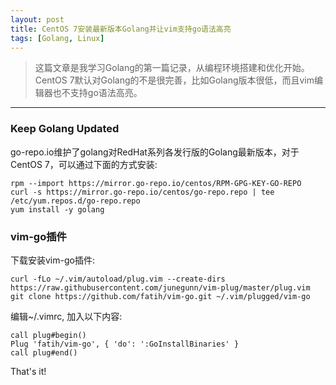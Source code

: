 ```yaml
---
layout: post
title: CentOS 7安装最新版本Golang并让vim支持go语法高亮
tags: [Golang, Linux]
---
```


> 这篇文章是我学习Golang的第一篇记录，从编程环境搭建和优化开始。CentOS 7默认对Golang的不是很完善，比如Golang版本很低，而且vim编辑器也不支持go语法高亮。

------

### Keep Golang Updated

go-repo.io维护了golang对RedHat系列各发行版的Golang最新版本，对于CentOS 7，可以通过下面的方式安装:

```
rpm --import https://mirror.go-repo.io/centos/RPM-GPG-KEY-GO-REPO
curl -s https://mirror.go-repo.io/centos/go-repo.repo | tee /etc/yum.repos.d/go-repo.repo
yum install -y golang
```

### vim-go插件

下载安装vim-go插件:

```
curl -fLo ~/.vim/autoload/plug.vim --create-dirs https://raw.githubusercontent.com/junegunn/vim-plug/master/plug.vim
git clone https://github.com/fatih/vim-go.git ~/.vim/plugged/vim-go
```

编辑~/.vimrc, 加入以下内容:

```
call plug#begin()
Plug 'fatih/vim-go', { 'do': ':GoInstallBinaries' }
call plug#end()
```


That's it!




